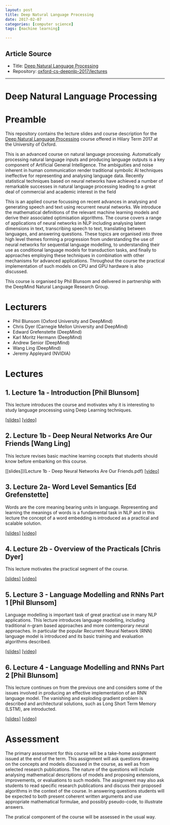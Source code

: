 ```yaml
---
layout: post
title: Deep Natural Language Processing
date: 2017-02-07
categories: [computer science]
tags: [machine learning]

---
```


## Article Source
* Title: [Deep Natural Language Processing](http://www.cs.ox.ac.uk/teaching/courses/2016-2017/dl/)
* Repository: [oxford-cs-deepnlp-2017/lectures](https://github.com/oxford-cs-deepnlp-2017/lectures)

---


Deep Natural Language Processing
===

# Preamble
This repository contains the lecture slides and course description for the [Deep Natural Language Processing](http://www.cs.ox.ac.uk/teaching/courses/2016-2017/dl/) course offered in Hilary Term 2017 at the University of Oxford. 

This is an advanced course on natural language processing. Automatically processing natural language inputs and producing language outputs is a key component of Artificial General Intelligence. The ambiguities and noise inherent in human communication render traditional symbolic AI techniques ineffective for representing and analysing language data. Recently statistical techniques based on neural networks have achieved a number of remarkable successes in natural language processing leading to a great deal of commercial and academic interest in the field

This is an applied course focussing on recent advances in analysing and generating speech and text using recurrent neural networks. We introduce the mathematical definitions of the relevant machine learning models and derive their associated optimisation algorithms. The course covers a range of applications of neural networks in NLP including analysing latent dimensions in text, transcribing speech to text, translating between languages, and answering questions. These topics are organised into three high level themes forming a progression from understanding the use of neural networks for sequential language modelling, to understanding their use as conditional language models for transduction tasks, and finally to approaches employing these techniques in combination with other mechanisms for advanced applications. Throughout the course the practical implementation of such models on CPU and GPU hardware is also discussed.

This course is organised by Phil Blunsom and delivered in partnership with the DeepMind Natural Language Research Group.

# Lecturers
* Phil Blunsom (Oxford University and DeepMind)
* Chris Dyer (Carnegie Mellon University and DeepMind)
* Edward Grefenstette (DeepMind)
* Karl Moritz Hermann (DeepMind)
* Andrew Senior (DeepMind)
* Wang Ling (DeepMind)
* Jeremy Appleyard (NVIDIA)

# Lectures

## 1. Lecture 1a - Introduction [Phil Blunsom]
This lecture introduces the course and motivates why it is interesting to study language processing using Deep Learning techniques.

[[slides]](https://github.com/oxford-cs-deepnlp-2017/lectures/blob/master/Lecture%201a%20-%20Introduction.pdf)
[[video]](https://ox.cloud.panopto.eu/Panopto/Pages/Viewer.aspx?id=ff91caf5-fa7c-42de-8b3d-41f4bc2365b4)

## 2. Lecture 1b - Deep Neural Networks Are Our Friends [Wang Ling]
This lecture revises basic machine learning cocepts that students should know before embarking on this course.

[[slides]](Lecture 1b - Deep Neural Networks Are Our Friends.pdf)
[[video]](https://ox.cloud.panopto.eu/Panopto/Pages/Viewer.aspx?id=b7d66d78-0deb-46d5-bc14-b1852b9d95e8)

## 3. Lecture 2a- Word Level Semantics [Ed Grefenstette]
Words are the core meaning bearing units in language. Representing and learning the meanings of words is a fundamental task in NLP and in this lecture the concept of a word embedding is introduced as a practical and scalable solution.

[[slides]](https://github.com/oxford-cs-deepnlp-2017/lectures/blob/master/Lecture%202a-%20Word%20Level%20Semantics.pdf)
[[video]](https://ox.cloud.panopto.eu/Panopto/Pages/Viewer.aspx?id=b8531095-9de9-4d4e-bebd-e4272b90ca39)

## 4. Lecture 2b - Overview of the Practicals [Chris Dyer]
This lecture motivates the practical segment of the course.

[[slides]](https://github.com/oxford-cs-deepnlp-2017/lectures/blob/master/Lecture%202b%20-%20Overview%20of%20the%20Practicals.pdf)
[[video]](https://ox.cloud.panopto.eu/Panopto/Pages/Viewer.aspx?id=2ddf7182-43db-44f5-b62a-45e0dfa4f37b)

## 5. Lecture 3 - Language Modelling and RNNs Part 1 [Phil Blunsom]
Language modelling is important task of great practical use in many NLP applications. This lecture introduces language modelling, including traditional n-gram based approaches and more contemporary neural approaches. In particular the popular Recurrent Neural Network (RNN) language model is introduced and its basic training and evaluation algorithms described.

[[slides]](https://github.com/oxford-cs-deepnlp-2017/lectures/blob/master/Lecture%203%20-%20Language%20Modelling%20and%20RNNs%20Part%201.pdf)
[[video]](https://ox.cloud.panopto.eu/Panopto/Pages/Viewer.aspx?id=6bf19af4-d7b3-4ac9-89a1-b719bdd0c2bd)

## 6. Lecture 4 - Language Modelling and RNNs Part 2 [Phil Blunsom]
This lecture continues on from the previous one and considers some of the issues involved in producing an effective implementation of an RNN language model. The vanishing and exploding gradient problem is described and architectural solutions, such as Long Short Term Memory (LSTM), are introducted. 

[[slides]](https://github.com/oxford-cs-deepnlp-2017/lectures/blob/master/Lecture%204%20-%20Language%20Modelling%20and%20RNNs%20Part%202.pdf)
[[video]](https://ox.cloud.panopto.eu/Panopto/Pages/Viewer.aspx?id=fa8df3a8-e7e5-4044-9199-751bcf0a9298)

# Assessment
The primary assessment for this course will be a take-home assignment issued at the end of the term. This assignment will ask questions drawing on the concepts and models discussed in the course, as well as from selected research publications. The nature of the questions will include analysing mathematical descriptions of models and proposing extensions, improvements, or evaluations to such models. The assignment may also ask students to read specific research publications and discuss their proposed algorithms in the context of the course. In answering questions students will be expected to both present coherent written arguments and use appropriate mathematical formulae, and possibly pseudo-code, to illustrate answers.

The pratical component of the course will be assessed in the usual way.
